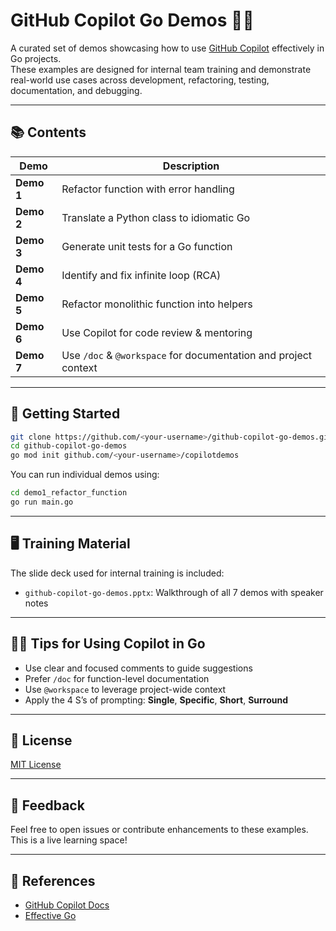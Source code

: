 # GitHub Copilot Go Demos 🧠🚀

A curated set of demos showcasing how to use [GitHub Copilot](https://github.com/features/copilot) effectively in Go projects.  
These examples are designed for internal team training and demonstrate real-world use cases across development, refactoring, testing, documentation, and debugging.

---

## 📚 Contents

| Demo | Description |
|------|-------------|
| **Demo 1** | Refactor function with error handling |
| **Demo 2** | Translate a Python class to idiomatic Go |
| **Demo 3** | Generate unit tests for a Go function |
| **Demo 4** | Identify and fix infinite loop (RCA) |
| **Demo 5** | Refactor monolithic function into helpers |
| **Demo 6** | Use Copilot for code review & mentoring |
| **Demo 7** | Use `/doc` & `@workspace` for documentation and project context |

---

## 🧪 Getting Started

```bash
git clone https://github.com/<your-username>/github-copilot-go-demos.git
cd github-copilot-go-demos
go mod init github.com/<your-username>/copilotdemos
```

You can run individual demos using:
```bash
cd demo1_refactor_function
go run main.go
```

---

## 🖥️ Training Material

The slide deck used for internal training is included:

- `github-copilot-go-demos.pptx`: Walkthrough of all 7 demos with speaker notes

---

## 🧑‍🏫 Tips for Using Copilot in Go

- Use clear and focused comments to guide suggestions
- Prefer `/doc` for function-level documentation
- Use `@workspace` to leverage project-wide context
- Apply the 4 S’s of prompting: **Single**, **Specific**, **Short**, **Surround**

---

## 🪪 License

[MIT License](LICENSE)

---

## 📣 Feedback

Feel free to open issues or contribute enhancements to these examples. This is a live learning space!

---

## 🔗 References

- [GitHub Copilot Docs](https://docs.github.com/en/copilot)
- [Effective Go](https://go.dev/doc/effective_go)
